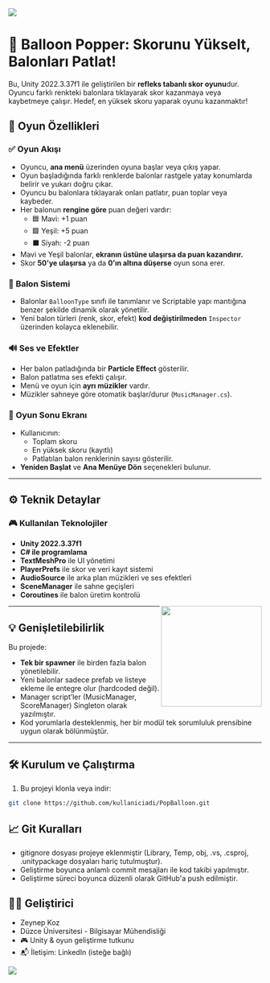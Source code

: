 <img src="https://media.githubusercontent.com/media/nepatiess/PopBalloon/main/PopBalloon/Assets/UI/github%20banner%201.png" >

# 🎈 Balloon Popper: Skorunu Yükselt, Balonları Patlat!

Bu, Unity 2022.3.37f1 ile geliştirilen bir **refleks tabanlı skor oyunu**dur. Oyuncu farklı renkteki balonlara tıklayarak skor kazanmaya veya kaybetmeye çalışır. Hedef, en yüksek skoru yaparak oyunu kazanmaktır!

## 🎯 Oyun Özellikleri

### ✅ Oyun Akışı
- Oyuncu, **ana menü** üzerinden oyuna başlar veya çıkış yapar.
- Oyun başladığında farklı renklerde balonlar rastgele yatay konumlarda belirir ve yukarı doğru çıkar.
- Oyuncu bu balonlara tıklayarak onları patlatır, puan toplar veya kaybeder.
- Her balonun **rengine göre** puan değeri vardır:
  - 🟦 Mavi: +1 puan
  - 🟩 Yeşil: +5 puan
  - ⬛ Siyah: -2 puan
- Mavi ve Yeşil balonlar, **ekranın üstüne ulaşırsa da puan kazandırır.**
- Skor **50'ye ulaşırsa** ya da **0’ın altına düşerse** oyun sona erer.

### 🎨 Balon Sistemi
- Balonlar `BalloonType` sınıfı ile tanımlanır ve Scriptable yapı mantığına benzer şekilde dinamik olarak yönetilir.
- Yeni balon türleri (renk, skor, efekt) **kod değiştirilmeden** `Inspector` üzerinden kolayca eklenebilir.

### 🔊 Ses ve Efektler
- Her balon patladığında bir **Particle Effect** gösterilir.
- Balon patlatma ses efekti çalışır.
- Menü ve oyun için **ayrı müzikler** vardır.
- Müzikler sahneye göre otomatik başlar/durur (`MusicManager.cs`).

### 🧾 Oyun Sonu Ekranı
- Kullanıcının:
  - Toplam skoru
  - En yüksek skoru (kayıtlı)
  - Patlatılan balon renklerinin sayısı gösterilir.
- **Yeniden Başlat** ve **Ana Menüye Dön** seçenekleri bulunur.

---

## ⚙️ Teknik Detaylar

### 🎮 Kullanılan Teknolojiler
- **Unity 2022.3.37f1**
- **C# ile programlama**
- **TextMeshPro** ile UI yönetimi
- **PlayerPrefs** ile skor ve veri kayıt sistemi
- **AudioSource** ile arka plan müzikleri ve ses efektleri
- **SceneManager** ile sahne geçişleri
- **Coroutines** ile balon üretim kontrolü
<img src="https://media.githubusercontent.com/media/nepatiess/PopBalloon/main/PopBalloon/Assets/UI/github%20png.png" width="200" align="right"/>

---

## 💡 Genişletilebilirlik

Bu projede:
- **Tek bir spawner** ile birden fazla balon yönetilebilir.
- Yeni balonlar sadece prefab ve listeye ekleme ile entegre olur (hardcoded değil).
- Manager script’ler (MusicManager, ScoreManager) Singleton olarak yazılmıştır.
- Kod yorumlarla desteklenmiş, her bir modül tek sorumluluk prensibine uygun olarak bölünmüştür.

---

## 🛠️ Kurulum ve Çalıştırma

1. Bu projeyi klonla veya indir:
```bash
git clone https://github.com/kullaniciadi/PopBalloon.git

```

## 📈 Git Kuralları
- gitignore dosyası projeye eklenmiştir (Library, Temp, obj, .vs, .csproj, .unitypackage dosyaları hariç tutulmuştur).
- Geliştirme boyunca anlamlı commit mesajları ile kod takibi yapılmıştır.
- Geliştirme süreci boyunca düzenli olarak GitHub'a push edilmiştir.

## 👩‍💻 Geliştirici
- Zeynep Koz
- Düzce Üniversitesi - Bilgisayar Mühendisliği
- 🎮 Unity & oyun geliştirme tutkunu
- 📬 İletişim: LinkedIn (isteğe bağlı)

<img src="https://media.githubusercontent.com/media/nepatiess/PopBalloon/main/PopBalloon/Assets/UI/github%20banner%202.png">

